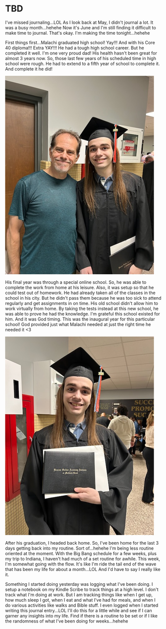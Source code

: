 # TBD

I've missed journaling...LOL As I look back at May, I didn't journal a lot. It was a busy month...hehehe Now it's June and I'm still finding it difficult to make time to journal. That's okay. I'm making the time tonight...hehehe

First things first...Malachi graduated high school! Yay!!! And with his Core 40 diploma!!! Extra YAY!!! He had a tough high school career. But he completed it well. I'm one very proud dad! His health hasn't been great for almost 3 years now. So, those last few years of his scheduled time in high school were rough. He had to extend to a fifth year of school to complete it. And complete it he did!

![Portrait of Malachi and I after graduation](./media/IMG_8788.jpeg)

His final year was through a special online school. So, he was able to complete the work from home at his leisure. Also, it was setup so that he could test out of homework. He had already taken all of the classes in the school in his city. But he didn't pass them because he was too sick to attend regularly and get assignments in on time. His old school didn't allow him to work virtually from home. By taking the tests instead at this new school, he was able to prove he had the knowledge. I'm grateful this school existed for him. And it was God timing. This was the inaugural year for this particular school! God provided just what Malachi needed at just the right time he needed it <3

![Malachi with his diploma folio](./media/IMG_8785.jpeg)

After his graduation, I headed back home. So, I've been home for the last 3 days getting back into my routine. Sort of...hehehe I'm being less routine oriented at the moment. With the Big Bang schedule for a few weeks, plus my trip to Indiana, I haven't had much of a set routine for awhile. This week, I'm somewhat going with the flow. It's like I'm ride the tail end of the wave that has been my life for about a month...LOL And I'd have to say I really like it.

Something I started doing yesterday was logging what I've been doing. I setup a notebook on my Kindle Scribe to track things at a high level. I don't track what I'm doing at work. But I am tracking things like when I get up, how much sleep I got, when I eat and what I've had for meals, and when I do various activities like walks and Bible stuff. I even logged when I started writing this journal entry...LOL I'll do this for a little while and see if I can garner any insights into my life. Find if there is a routine to be set or if I like the randomness of what I've been doing for weeks...hehehe

